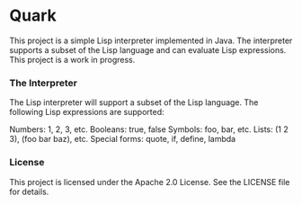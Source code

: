 # Quark
This project is a simple Lisp interpreter implemented in Java. The interpreter supports a subset of the Lisp language and can evaluate Lisp expressions.
This project is a work in progress.

### The Interpreter
The Lisp interpreter will support a subset of the Lisp language. The following Lisp expressions are supported:

Numbers: 1, 2, 3, etc.
Booleans: true, false
Symbols: foo, bar, etc.
Lists: (1 2 3), (foo bar baz), etc.
Special forms: quote, if, define, lambda

### License
This project is licensed under the Apache 2.0 License. See the LICENSE file for details.